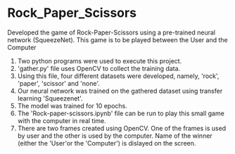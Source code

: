 # Rock_Paper_Scissors
Developed the game of Rock-Paper-Scissors using a pre-trained neural network (SqueezeNet). This game is to be played between the User and the Computer

1. Two python programs were used to execute this project.
2. 'gather.py' file uses OpenCV to collect the training data.
3. Using this file, four different datasets were developed, namely, 'rock', 'paper', 'scissor' and 'none'.
4. Our neural network was trained on the gathered dataset using transfer learning 'Squeezenet'.
5. The model was trained for 10 epochs. 
6. The 'Rock-paper-scissors.ipynb' file can be run to play this small game with the computer in real time.
7. There are two frames created using OpenCV. One of the frames is used by user and the other is used by the computer. Name of the winner (either the 'User'or the 'Computer') is dislayed on the screen. 
